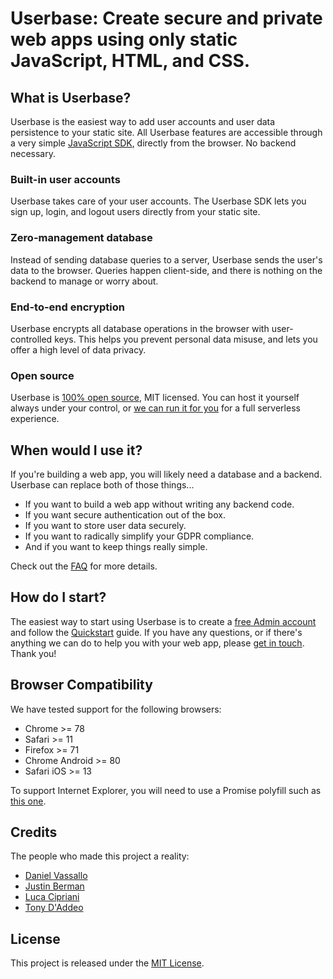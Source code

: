 # Userbase: Create secure and private web apps using only static JavaScript, HTML, and CSS.

## What is Userbase?

Userbase is the easiest way to add user accounts and user data persistence to your static site. All Userbase features are accessible through a very simple [JavaScript SDK](https://userbase.com/docs/sdk/), directly from the browser. No backend necessary.

### Built-in user accounts
Userbase takes care of your user accounts. The Userbase SDK lets you sign up, login, and logout users directly from your static site.

### Zero-management database
Instead of sending database queries to a server, Userbase sends the user's data to the browser. Queries happen client-side, and there is nothing on the backend to manage or worry about.

### End-to-end encryption
Userbase encrypts all database operations in the browser with user-controlled keys. This helps you prevent personal data misuse, and lets you offer a high level of data privacy.

### Open source
Userbase is [100% open source](https://github.com/encrypted-dev/userbase), MIT licensed. You can host it yourself always under your control, or [we can run it for you](https://userbase.com/pricing/) for a full serverless experience.

## When would I use it?
If you're building a web app, you will likely need a database and a backend. Userbase can replace both of those things...

- If you want to build a web app without writing any backend code.
- If you want secure authentication out of the box.
- If you want to store user data securely.
- If you want to radically simplify your GDPR compliance.
- And if you want to keep things really simple.

Check out the [FAQ](https://userbase.com/docs/faq/) for more details.

## How do I start?
The easiest way to start using Userbase is to create a [free Admin account](https://userbase.com) and follow the [Quickstart](https://userbase.com/docs/quickstart/) guide. If you have any questions, or if there's anything we can do to help you with your web app, please [get in touch](https://userbase.com/contact/). Thank you!

## Browser Compatibility

We have tested support for the following browsers:

- Chrome >= 78
- Safari >= 11
- Firefox >= 71
- Chrome Android >= 80
- Safari iOS >= 13

To support Internet Explorer, you will need to use a Promise polyfill such as [this one](https://github.com/taylorhakes/promise-polyfill).

## Credits
The people who made this project a reality:
- [Daniel Vassallo](https://twitter.com/dvassallo)
- [Justin Berman](https://twitter.com/justinberman95)
- [Luca Cipriani](https://twitter.com/mastrolinux)
- [Tony D'Addeo](https://twitter.com/amdaddeo)

## License

This project is released under the [MIT License](https://github.com/encrypted-dev/userbase/blob/master/LICENSE).
